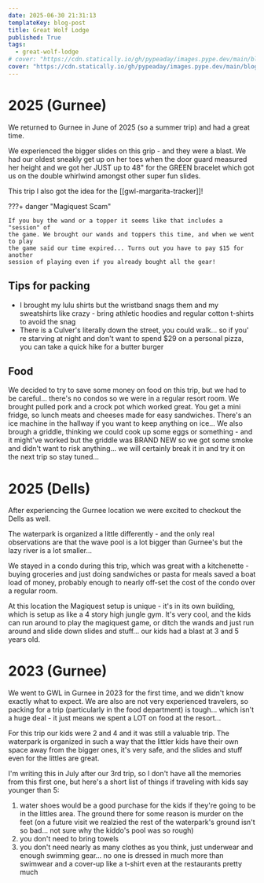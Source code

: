 ```yaml
---
date: 2025-06-30 21:31:13
templateKey: blog-post
title: Great Wolf Lodge
published: True
tags:
  - great-wolf-lodge
# cover: "https://cdn.statically.io/gh/pypeaday/images.pype.dev/main/blog-media/20250703020756_9ab9378e.png"
cover: "https://cdn.statically.io/gh/pypeaday/images.pype.dev/main/blog-media/20250703021442_bb4e0f9b.png"
---
```


# 2025 (Gurnee)

We returned to Gurnee in June of 2025 (so a summer trip) and had a great time.

We experienced the bigger slides on this grip - and they were a blast. We had
our oldest sneakly get up on her toes when the door guard measured her height
and we got her JUST up to 48" for the GREEN bracelet which got us on the double
whirlwind amongst other super fun slides.

This trip I also got the idea for the [[gwl-margarita-tracker]]!

???+ danger "Magiquest Scam"

    If you buy the wand or a topper it seems like that includes a "session" of
    the game. We brought our wands and toppers this time, and when we went to play
    the game said our time expired... Turns out you have to pay $15 for another
    session of playing even if you already bought all the gear!

## Tips for packing

- I brought my lulu shirts but the wristband snags them and my sweatshirts like
  crazy - bring athletic hoodies and regular cotton t-shirts to avoid the snag
- There is a Culver's literally down the street, you could walk... so if you'
  re starving at night and don't want to spend $29 on a personal pizza, you can
  take a quick hike for a butter burger

## Food

We decided to try to save some money on food on this trip, but we had to be
careful... there's no condos so we were in a regular resort room. We brought
pulled pork and a crock pot which worked great. You get a mini fridge, so lunch
meats and cheeses made for easy sandwiches. There's an ice machine in the
hallway if you want to keep anything on ice... We also brough a griddle,
thinking we could cook up some eggs or something - and it might've worked but
the griddle was BRAND NEW so we got some smoke and didn't want to risk
anything... we will certainly break it in and try it on the next trip so stay
tuned...

# 2025 (Dells)

After experiencing the Gurnee location we were excited to checkout the Dells as well.

The waterpark is organized a little differently - and the only real
observations are that the wave pool is a lot bigger than Gurnee's but the lazy
river is a lot smaller...

We stayed in a condo during this trip, which was great with a kitchenette -
buying groceries and just doing sandwiches or pasta for meals saved a boat load
of money, probably enough to nearly off-set the cost of the condo over a
regular room.

At this location the Magiquest setup is unique - it's in its own building,
which is setup as like a 4 story high jungle gym. It's very cool, and the kids
can run around to play the magiquest game, or ditch the wands and just run
around and slide down slides and stuff... our kids had a blast at 3 and 5 years
old.

# 2023 (Gurnee)

We went to GWL in Gurnee in 2023 for the first time, and we didn't know exactly
what to expect. We are also are not very experienced travelers, so packing for
a trip (particularly in the food department) is tough... which isn't a huge
deal - it just means we spent a LOT on food at the resort...

For this trip our kids were 2 and 4 and it was still a valuable trip. The
waterpark is organized in such a way that the littler kids have their own space
away from the bigger ones, it's very safe, and the slides and stuff even for
the littles are great.

I'm writing this in July after our 3rd trip, so I don't have all the memories
from this first one, but here's a short list of things if traveling with kids
say younger than 5:

1. water shoes would be a good purchase for the kids if they're going to be in the littles area. The ground there for some reason is murder on the feet (on a future visit we realzied the rest of the waterpark's ground isn't so bad... not sure why the kiddo's pool was so rough)
2. you don't need to bring towels
3. you don't need nearly as many clothes as you think, just underwear and enough swimming gear... no one is dressed in much more than swimwear and a cover-up like a t-shirt even at the restaurants pretty much
